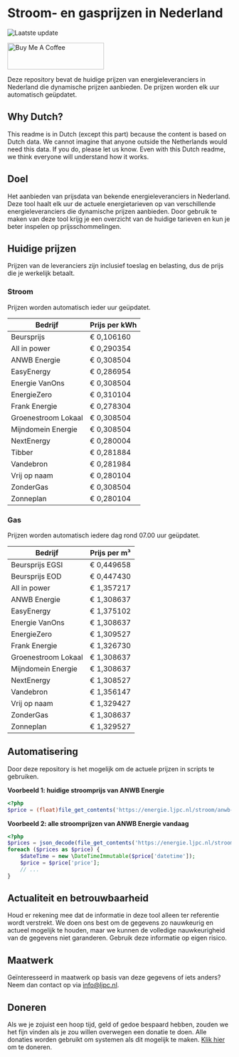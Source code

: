 # Stroom- en gasprijzen in Nederland

![Laatste update](https://img.shields.io/badge/laatste%20update-2024--12--08%2013%3A00%20CET-brightgreen)

<a href="https://www.buymeacoffee.com/Lars-" target="_blank"><img src="https://cdn.buymeacoffee.com/buttons/v2/default-orange.png" alt="Buy Me A Coffee" height="60" style="height: 60px !important;width: 217px !important;" ></a>

Deze repository bevat de huidige prijzen van energieleveranciers in Nederland die dynamische prijzen aanbieden. De prijzen worden elk uur automatisch geüpdatet.

## Why Dutch?

This readme is in Dutch (except this part) because the content is based on Dutch data. We cannot imagine that anyone outside the Netherlands would need this data. If you do, please let us know. Even with this Dutch readme, we think
everyone will understand how it works.

## Doel

Het aanbieden van prijsdata van bekende energieleveranciers in Nederland. Deze tool haalt elk uur de actuele energietarieven op van verschillende energieleveranciers die dynamische prijzen aanbieden. Door gebruik te maken van deze tool
krijg je een overzicht van de huidige tarieven en kun je beter inspelen op prijsschommelingen.

## Huidige prijzen

Prijzen van de leveranciers zijn inclusief toeslag en belasting, dus de prijs die je werkelijk betaalt.

### Stroom

Prijzen worden automatisch ieder uur geüpdatet.

 Bedrijf | Prijs per kWh 
---------|---------------
Beursprijs | € 0,106160
All in power | € 0,290354
ANWB Energie | € 0,308504
EasyEnergy | € 0,286954
Energie VanOns | € 0,308504
EnergieZero | € 0,310104
Frank Energie | € 0,278304
Groenestroom Lokaal | € 0,308504
Mijndomein Energie | € 0,308504
NextEnergy | € 0,280004
Tibber | € 0,281884
Vandebron | € 0,281984
Vrij op naam | € 0,280104
ZonderGas | € 0,308504
Zonneplan | € 0,280104


### Gas

Prijzen worden automatisch iedere dag rond 07.00 uur geüpdatet.

 Bedrijf | Prijs per m³ 
---------|--------------
Beursprijs EGSI | € 0,449658
Beursprijs EOD | € 0,447430
All in power | € 1,357217
ANWB Energie | € 1,308637
EasyEnergy | € 1,375102
Energie VanOns | € 1,308637
EnergieZero | € 1,309527
Frank Energie | € 1,326730
Groenestroom Lokaal | € 1,308637
Mijndomein Energie | € 1,308637
NextEnergy | € 1,308527
Vandebron | € 1,356147
Vrij op naam | € 1,329427
ZonderGas | € 1,308637
Zonneplan | € 1,329527


## Automatisering

Door deze repository is het mogelijk om de actuele prijzen in scripts te gebruiken.

**Voorbeeld 1: huidige stroomprijs van ANWB Energie**

```php
<?php
$price = (float)file_get_contents('https://energie.ljpc.nl/stroom/anwb-energie-nu.txt');

```

**Voorbeeld 2: alle stroomprijzen van ANWB Energie vandaag**

```php
<?php
$prices = json_decode(file_get_contents('https://energie.ljpc.nl/stroom/all-in-power-vandaag.json'),true);
foreach ($prices as $price) {
    $dateTime = new \DateTimeImmutable($price['datetime']);
    $price = $price['price'];
    // ...
}
```

## Actualiteit en betrouwbaarheid

Houd er rekening mee dat de informatie in deze tool alleen ter referentie wordt verstrekt. We doen ons best om de gegevens zo nauwkeurig en actueel mogelijk te houden, maar we kunnen de volledige nauwkeurigheid van de gegevens niet
garanderen. Gebruik deze informatie op eigen risico.

## Maatwerk

Geïnteresseerd in maatwerk op basis van deze gegevens of iets anders? Neem dan contact op
via [info@ljpc.nl](mailto:info@ljpc.nl?subject=Energie%20prijzen).

## Doneren

Als we je zojuist een hoop tijd, geld of gedoe bespaard hebben, zouden we het fijn vinden als je zou willen overwegen een
donatie te doen. Alle donaties worden gebruikt om systemen als dit mogelijk te
maken. [Klik hier](https://www.buymeacoffee.com/Lars-) om te doneren.
